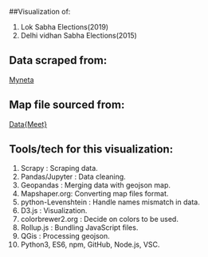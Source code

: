 ##Visualization of:
1. Lok Sabha Elections(2019)
2. Delhi vidhan Sabha Elections(2015)

## Data scraped from: 
[Myneta](http://www.myneta.info/)

## Map file sourced from: 
[Data{Meet}](http://datameet.org/2017/03/15/home-for-all-our-maps/)

## Tools/tech for this visualization:
1. Scrapy : Scraping data.
2. Pandas/Jupyter : Data cleaning.
3. Geopandas : Merging data with geojson map.
4. Mapshaper.org: Converting map files format.
5. python-Levenshtein : Handle names mismatch in data.
6. D3.js : Visualization.
7. colorbrewer2.org : Decide on colors to be used.
8. Rollup.js : Bundling JavaScript files.
9. QGis : Processing geojson.
10. Python3, ES6, npm, GitHub, Node.js, VSC.
